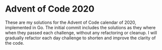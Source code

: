 Advent of Code 2020
===================

These are my solutions for the Advent of Code calendar of 2020, implemented in Go.
The initial commit includes the solutions as they where when they passed each 
challenge, without any refactoring or cleanup. I will gradually refactor each day
challenge to shorten and improve the clarity of the code.
